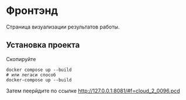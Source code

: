 # Фронтэнд
Страница визуализации результатов работы.

## Установка проекта
Скопируйте
```
docker compose up --build
# или легаси способ
docker-compose up --build
```

Затем пеерйдите по ссылке http://127.0.0.1:8081/#f=cloud_2_0096.pcd
